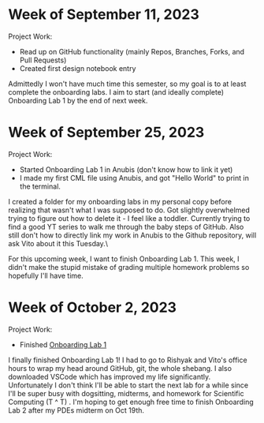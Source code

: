 # Week of September 11, 2023
Project Work:
  * Read up on GitHub functionality (mainly Repos, Branches, Forks, and Pull Requests)
  * Created first design notebook entry

Admittedly I won't have much time this semester, so my goal is to at least complete the onboarding labs. I aim to start (and ideally complete) Onboarding Lab 1 by the end of next week.

# Week of September 25, 2023
Project Work:
  * Started Onboarding Lab 1 in Anubis (don't know how to link it yet)
  * I made my first CML file using Anubis, and got "Hello World" to print in the terminal. 

I created a folder for my onboarding labs in my personal copy before realizing that wasn't what I was supposed to do. Got slightly overwhelmed trying to figure out how to delete it - I feel like a toddler. Currently trying to find a good YT series to walk me through the baby steps of GitHub. Also still don't how to directly link my work in Anubis to the Github repository, will ask Vito about it this Tuesday.\

For this upcoming week, I want to finish Onboarding Lab 1. This week, I didn't make the stupid mistake of grading multiple homework problems so hopefully I'll have time.

# Week of October 2, 2023
Project Work:
  * Finished [Onboarding Lab 1](https://github.com/Auryny268/onboarding_lab1)

I finally finished Onboarding Lab 1! I had to go to Rishyak and Vito's office hours to wrap my head around GitHub, git, the whole shebang. I also downloaded VSCode which has improved my life significantly. Unfortunately I don't think I'll be able to start the next lab for a while since I'll be super busy with dogsitting, midterms, and homework for Scientific Computing (T ^ T) . I'm hoping to get enough free time to finish Onboarding Lab 2 after my PDEs midterm on Oct 19th.